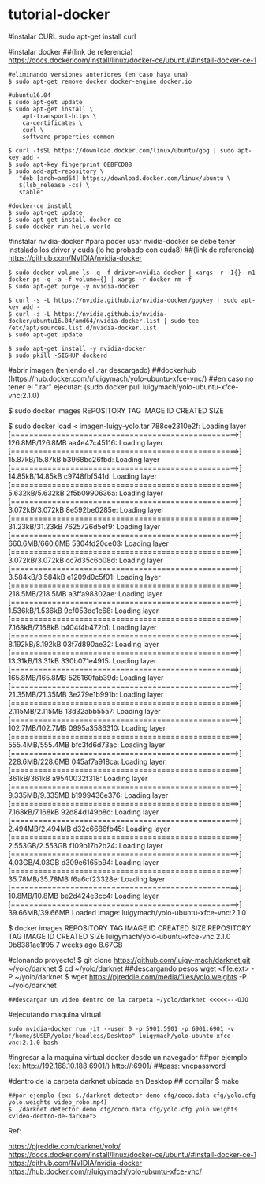 # tutorial-docker



#instalar CURL
	sudo apt-get install curl


#instalar docker 
	##(link de referencia) https://docs.docker.com/install/linux/docker-ce/ubuntu/#install-docker-ce-1

	#eliminando versiones anteriores (en caso haya una)
	$ sudo apt-get remove docker docker-engine docker.io

	#ubuntu16.04
	$ sudo apt-get update
	$ sudo apt-get install \
	    apt-transport-https \
	    ca-certificates \
	    curl \
	    software-properties-common

	$ curl -fsSL https://download.docker.com/linux/ubuntu/gpg | sudo apt-key add -
	$ sudo apt-key fingerprint 0EBFCD88
	$ sudo add-apt-repository \
	   "deb [arch=amd64] https://download.docker.com/linux/ubuntu \
	   $(lsb_release -cs) \
	   stable"

	#docker-ce install
	$ sudo apt-get update
	$ sudo apt-get install docker-ce
	$ sudo docker run hello-world



#instalar nvidia-docker
	#para poder usar nvidia-docker se debe tener instalado los driver y cuda (lo he probado con cuda8)
	##(link de referencia) https://github.com/NVIDIA/nvidia-docker
	
	$ sudo docker volume ls -q -f driver=nvidia-docker | xargs -r -I{} -n1 docker ps -q -a -f volume={} | xargs -r docker rm -f
	$ sudo apt-get purge -y nvidia-docker

	$ curl -s -L https://nvidia.github.io/nvidia-docker/gpgkey | sudo apt-key add -
	$ curl -s -L https://nvidia.github.io/nvidia-docker/ubuntu16.04/amd64/nvidia-docker.list | sudo tee /etc/apt/sources.list.d/nvidia-docker.list
	$ sudo apt-get update

	$ sudo apt-get install -y nvidia-docker
	$ sudo pkill -SIGHUP dockerd



#abrir imagen (teniendo el .rar descargado)
	##dockerhub (https://hub.docker.com/r/luigymach/yolo-ubuntu-xfce-vnc/)
	##en caso no tener el ".rar" ejecutar: (sudo docker pull luigymach/yolo-ubuntu-xfce-vnc:2.1.0)
	

$ sudo docker images
REPOSITORY          TAG                 IMAGE ID            CREATED             SIZE

$ sudo docker load < imagen-luigy-yolo.tar
788ce2310e2f: Loading layer [==================================================>]  126.8MB/126.8MB
aa4e47c45116: Loading layer [==================================================>]  15.87kB/15.87kB
b3968bc26fbd: Loading layer [==================================================>]  14.85kB/14.85kB
c9748fbf541d: Loading layer [==================================================>]  5.632kB/5.632kB
2f5b0990636a: Loading layer [==================================================>]  3.072kB/3.072kB
8e592be0285e: Loading layer [==================================================>]  31.23kB/31.23kB
7625726d5ef9: Loading layer [==================================================>]  660.6MB/660.6MB
5304fd20ce03: Loading layer [==================================================>]  3.072kB/3.072kB
cc7d35c6b08d: Loading layer [==================================================>]  3.584kB/3.584kB
e1209d0c5f01: Loading layer [==================================================>]  218.5MB/218.5MB
a3ffa98302ae: Loading layer [==================================================>]  1.536kB/1.536kB
9cf053de1c68: Loading layer [==================================================>]  7.168kB/7.168kB
b404f4b472b1: Loading layer [==================================================>]  8.192kB/8.192kB
03f7d890ae32: Loading layer [==================================================>]  13.31kB/13.31kB
330b071e4915: Loading layer [==================================================>]  165.8MB/165.8MB
526160fab39d: Loading layer [==================================================>]  21.35MB/21.35MB
3e279e1b991b: Loading layer [==================================================>]  2.115MB/2.115MB
13d32abb55a7: Loading layer [==================================================>]  102.7MB/102.7MB
0995a3586310: Loading layer [==================================================>]  555.4MB/555.4MB
bfc3fd6d73ac: Loading layer [==================================================>]  228.6MB/228.6MB
045af7a918ca: Loading layer [==================================================>]    361kB/361kB
a9540032f318: Loading layer [==================================================>]  9.335MB/9.335MB
b1999436e376: Loading layer [==================================================>]  7.168kB/7.168kB
92d84d149b8d: Loading layer [==================================================>]  2.494MB/2.494MB
d32c6686fb45: Loading layer [==================================================>]  2.553GB/2.553GB
f109b17b2b24: Loading layer [==================================================>]   4.03GB/4.03GB
d309e6165b94: Loading layer [==================================================>]  35.78MB/35.78MB
f6a6cf23328e: Loading layer [==================================================>]   10.8MB/10.8MB
be2d424e3cc4: Loading layer [==================================================>]  39.66MB/39.66MB
Loaded image: luigymach/yolo-ubuntu-xfce-vnc:2.1.0


$ docker images
REPOSITORY          TAG                 IMAGE ID            CREATED             SIZE
REPOSITORY                       TAG                 IMAGE ID            CREATED             SIZE
luigymach/yolo-ubuntu-xfce-vnc   2.1.0               0b8381ae1f95        7 weeks ago         8.67GB




#clonando proyecto!
	$ git clone https://github.com/luigy-mach/darknet.git ~/yolo/darknet
	$ cd ~/yolo/darknet
	##descargando pesos
	wget <file.ext> -P ~/yolo/darknet
	$ wget https://pjreddie.com/media/files/yolo.weights -P ~/yolo/darknet

	##descargar un video dentro de la carpeta ~/yolo/darknet <<<<<---OJO

#ejecutando maquina virtual
	
	
	sudo nvidia-docker run -it --user 0 -p 5901:5901 -p 6901:6901 -v "/home/$USER/yolo:/headless/Desktop" luigymach/yolo-ubuntu-xfce-vnc:2.1.0 bash


#ingresar a la maquina virtual docker desde un navegador
	##por ejemplo (ex: http://192.168.10.188:6901/) 
	http://<my-ip>:6901/
	##pass: vncpassword


	
#dentro de la carpeta darknet ubicada en Desktop
	## compilar
	$ make

	##por ejemplo (ex: $./darknet detector demo cfg/coco.data cfg/yolo.cfg yolo.weights video_robo.mp4)
	$ ./darknet detector demo cfg/coco.data cfg/yolo.cfg yolo.weights <video-dentro-de-darknet>






Ref: 

https://pjreddie.com/darknet/yolo/
https://docs.docker.com/install/linux/docker-ce/ubuntu/#install-docker-ce-1	
https://github.com/NVIDIA/nvidia-docker
https://hub.docker.com/r/luigymach/yolo-ubuntu-xfce-vnc/
